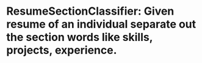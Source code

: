 # ResumeSectionClassifier: Given resume of an individual separate out the section words like skills, projects, experience.
